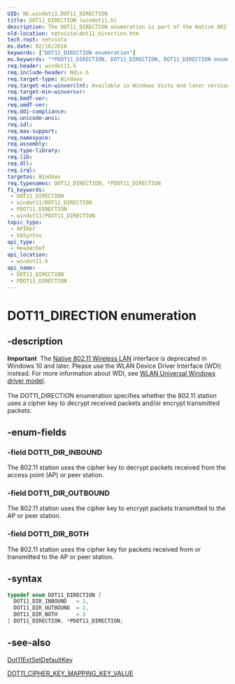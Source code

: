 ```yaml
---
UID: NE:windot11.DOT11_DIRECTION
title: DOT11_DIRECTION (windot11.h)
description: The DOT11_DIRECTION enumeration is part of the Native 802.11 Wireless LAN interface, which is deprecated for Windows 10 and later.
old-location: netvista\dot11_direction.htm
tech.root: netvista
ms.date: 02/16/2018
keywords: ["DOT11_DIRECTION enumeration"]
ms.keywords: "*PDOT11_DIRECTION, DOT11_DIRECTION, DOT11_DIRECTION enumeration [Network Drivers Starting with Windows Vista], DOT11_DIR_BOTH, DOT11_DIR_INBOUND, DOT11_DIR_OUTBOUND, Native_802.11_data_types_aef66faf-de2c-42f1-a213-ed12ea7ef583.xml, PDOT11_DIRECTION, PDOT11_DIRECTION enumeration pointer [Network Drivers Starting with Windows Vista], netvista.dot11_direction, windot11/DOT11_DIRECTION, windot11/DOT11_DIR_BOTH, windot11/DOT11_DIR_INBOUND, windot11/DOT11_DIR_OUTBOUND, windot11/PDOT11_DIRECTION"
req.header: windot11.h
req.include-header: Ndis.h
req.target-type: Windows
req.target-min-winverclnt: Available in Windows Vista and later versions of the Windows operating   systems.
req.target-min-winversvr: 
req.kmdf-ver: 
req.umdf-ver: 
req.ddi-compliance: 
req.unicode-ansi: 
req.idl: 
req.max-support: 
req.namespace: 
req.assembly: 
req.type-library: 
req.lib: 
req.dll: 
req.irql: 
targetos: Windows
req.typenames: DOT11_DIRECTION, *PDOT11_DIRECTION
f1_keywords:
 - DOT11_DIRECTION
 - windot11/DOT11_DIRECTION
 - PDOT11_DIRECTION
 - windot11/PDOT11_DIRECTION
topic_type:
 - APIRef
 - kbSyntax
api_type:
 - HeaderDef
api_location:
 - windot11.h
api_name:
 - DOT11_DIRECTION
 - PDOT11_DIRECTION
---
```


# DOT11_DIRECTION enumeration


## -description

<div class="alert"><b>Important</b>  The <a href="/previous-versions/windows/hardware/wireless/ff560689(v=vs.85)">Native 802.11 Wireless LAN</a> interface is deprecated in Windows 10 and later. Please use the WLAN Device Driver Interface (WDI) instead. For more information about WDI, see <a href="/windows-hardware/drivers/network/wifi-universal-driver-model">WLAN Universal Windows driver model</a>.</div><div> </div>The DOT11_DIRECTION enumeration specifies whether the 802.11 station uses a cipher key to decrypt
  received packets and/or encrypt transmitted packets.

## -enum-fields

### -field DOT11_DIR_INBOUND

The 802.11 station uses the cipher key to decrypt packets received from the access point (AP) or
     peer station.

### -field DOT11_DIR_OUTBOUND

The 802.11 station uses the cipher key to encrypt packets transmitted to the AP or peer
     station.

### -field DOT11_DIR_BOTH

The 802.11 station uses the cipher key for packets received from or transmitted to the AP or peer
     station.

## -syntax

```cpp
typedef enum DOT11_DIRECTION {
  DOT11_DIR_INBOUND   = 1,
  DOT11_DIR_OUTBOUND  = 2,
  DOT11_DIR_BOTH      = 3
} DOT11_DIRECTION, *PDOT11_DIRECTION;
```

## -see-also

<a href="..\wlanihv\nc-wlanihv-dot11ext_set_default_key.md">Dot11ExtSetDefaultKey</a>



<a href="..\windot11\ns-windot11-dot11_cipher_key_mapping_key_value.md">
   DOT11_CIPHER_KEY_MAPPING_KEY_VALUE</a>

